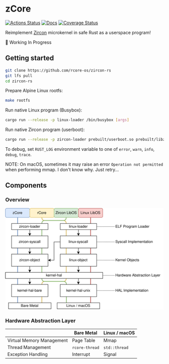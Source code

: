 # zCore

[![Actions Status](https://github.com/rcore-os/zircon-rs/workflows/CI/badge.svg)](https://github.com/rcore-os/zircon-rs/actions)
[![Docs](https://img.shields.io/badge/docs-alpha-blue)](https://rcore-os.github.io/zircon-rs/zircon_object/)
[![Coverage Status](https://coveralls.io/repos/github/rcore-os/zircon-rs/badge.svg?branch=master)](https://coveralls.io/github/rcore-os/zircon-rs?branch=master)

Reimplement [Zircon][zircon] microkernel in safe Rust as a userspace program!

🚧 Working In Progress

## Getting started

```sh
git clone https://github.com/rcore-os/zircon-rs
git lfs pull
cd zircon-rs
```

Prepare Alpine Linux rootfs:

```sh
make rootfs
```

Run native Linux program (Busybox):

```sh
cargo run --release -p linux-loader /bin/busybox [args]
```

Run native Zircon program (userboot):

```sh
cargo run --release -p zircon-loader prebuilt/userboot.so prebuilt/libzircon.so prebuilt/legacy-image-x64.zbi
```

To debug, set `RUST_LOG` environment variable to one of `error`, `warn`, `info`, `debug`, `trace`.


NOTE: On macOS, sometimes it may raise an error `Operation not permitted` when performing mmap. I don't know why. Just retry...

## Components

### Overview

![](./docs/structure.svg)

[zircon]: https://fuchsia.googlesource.com/fuchsia/+/master/zircon/README.md
[kernel-objects]: https://github.com/PanQL/zircon/blob/master/docs/objects.md
[syscalls]: https://github.com/PanQL/zircon/blob/master/docs/syscalls.md

### Hardware Abstraction Layer

|                           | Bare Metal     | Linux / macOS |
| :------------------------ | -------------- | ------------- |
| Virtual Memory Management | Page Table     | Mmap          |
| Thread Management         | `rcore-thread` | `std::thread` |
| Exception Handling        | Interrupt      | Signal        |

